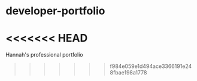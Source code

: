 # developer-portfolio
<<<<<<< HEAD
=======
Hannah's professional portfolio
>>>>>>> f984e059e1d494ace3366191e248fbae198a1778
